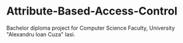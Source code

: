 # Attribute-Based-Access-Control
Bachelor diploma project for Computer Science Faculty, University "Alexandru Ioan Cuza" Iasi.
